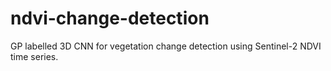 # ndvi-change-detection
GP labelled 3D CNN for vegetation change detection using Sentinel-2 NDVI time series.
